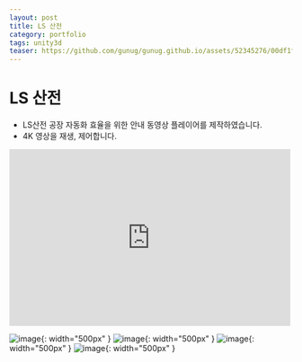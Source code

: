 ```yaml
---
layout: post
title: LS 산전
category: portfolio
tags: unity3d
teaser: https://github.com/gunug/gunug.github.io/assets/52345276/00df1f0b-8638-48c5-9300-57d72ed6cd89
---
```


# LS 산전
* LS산전 공장 자동화 효율을 위한 안내 동영상 플레이어를 제작하였습니다.
* 4K 영상을 재생, 제어합니다.

<iframe width="500" height="315" src="https://www.youtube.com/embed/s5FnpfZQLm8?si=zaxNgvhyhS2Jvxm8" title="YouTube video player" frameborder="0" allow="accelerometer; autoplay; clipboard-write; encrypted-media; gyroscope; picture-in-picture; web-share" allowfullscreen></iframe>

![image](https://github.com/gunug/gunug.github.io/assets/52345276/00df1f0b-8638-48c5-9300-57d72ed6cd89){: width="500px" }
![image](https://github.com/gunug/gunug.github.io/assets/52345276/cae21528-48b7-46a0-9e2a-c07ad80f5d8e){: width="500px" }
![image](https://github.com/gunug/gunug.github.io/assets/52345276/54f48c63-b147-457d-8a7c-8d54a502089f){: width="500px" }
![image](https://github.com/gunug/gunug.github.io/assets/52345276/8e4bde54-1f75-4635-99a2-2ac12a89ca3d){: width="500px" }
